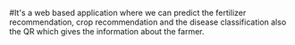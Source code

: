 #It's a web based application where we can predict the fertilizer recommendation, crop recommendation and the disease classification also the QR which gives the information about the farmer.
